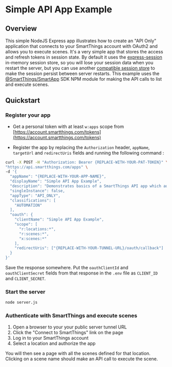 # Simple API App Example

## Overview

This simple NodeJS Express app illustrates how to create an "API Only" application that connects to your SmartThings
account with OAuth2 and allows you to execute scenes. It's a very simple app that stores the access and refresh tokens
in session state. By default it uses the 
[express-session](https://www.npmjs.com/package/express-session#compatible-session-stores) in-memory session store, 
so you will lose your session data
when you restart the server, but you can use another 
[compatible session store](https://www.npmjs.com/package/express-session#compatible-session-stores)
to make the session persist between server
restarts. This example uses the 
[@SmartThings/SmartApp](https://www.npmjs.com/package/@smartthings/smartapp) SDK NPM module for making the
API calls to list and execute scenes.

## Quickstart

### Register your app

- Get a personal token with at least `w:apps` scope from [https://account.smartthings.com/tokens](https://account.smartthings.com/tokens)

- Register the app by replacing the `Authorization` header, `appName`, `targetUrl` and `redirectUris` fields and running 
the following command :

```bash
curl -X POST -H "Authorization: Bearer {REPLACE-WITH-YOUR-PAT-TOKEN}" \
"https://api.smartthings.com/apps" \
-d '{
  "appName": "{REPLACE-WITH-YOUR-APP-NAME}",
  "displayName": "Simple API App Example",
  "description": "Demonstrates basics of a SmartThings API app which authenticates with the SmartThings platform using OAuth2",
  "singleInstance": false,
  "appType": "API_ONLY",
  "classifications": [
    "AUTOMATION"
  ],
  "oauth": {
    "clientName": "Simple API App Example",
    "scope": [
      "r:locations:*",
      "r:scenes:*",
      "x:scenes:*"
    ],
    "redirectUris": ["{REPLACE-WITH-YOUR-TUNNEL-URL}/oauth/callback"]
  }
}'
```

Save the response somewhere. Put the `oauthClientId` and `oauthClientSecret` fields from that response in the `.env` 
file as `CLIENT_ID` and `CLIENT_SECRET`.

### Start the server
```bash
node server.js
```

### Authenticate with SmartThings and execute scenes

1. Open a browser to your your public server tunnel URL
2. Click the "Connect to SmartThings" link on the page
3. Log in to your SmartThings account
4. Select a location and authorize the app

You will then see a page with all the scenes defined for that location. Clicking on a scene name should make an API call 
to execute the scene.
